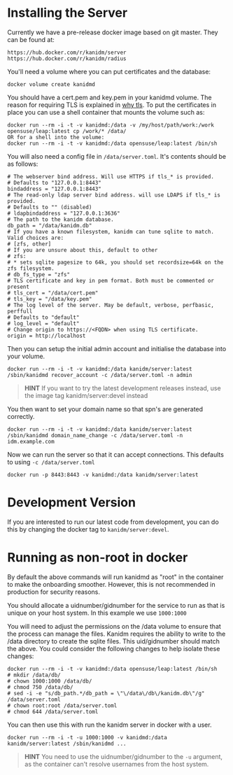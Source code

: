 # Installing the Server

Currently we have a pre-release docker image based on git master. They can be found at:

    https://hub.docker.com/r/kanidm/server
    https://hub.docker.com/r/kanidm/radius

You'll need a volume where you can put certificates and the database:

    docker volume create kanidmd

You should have a cert.pem and key.pem in your kanidmd volume. The reason for requiring TLS is explained in [why tls](./why_tls.md).
To put the certificates in place you can use a shell container that mounts the volume such as:

    docker run --rm -i -t -v kanidmd:/data -v /my/host/path/work:/work opensuse/leap:latest cp /work/* /data/
    OR for a shell into the volume:
    docker run --rm -i -t -v kanidmd:/data opensuse/leap:latest /bin/sh

You will also need a config file in `/data/server.toml`. It's contents should be as follows:

    # The webserver bind address. Will use HTTPS if tls_* is provided.
    # Defaults to "127.0.0.1:8443"
    bindaddress = "127.0.0.1:8443"
    # The read-only ldap server bind address. will use LDAPS if tls_* is provided.
    # Defaults to "" (disabled)
    # ldapbindaddress = "127.0.0.1:3636"
    # The path to the kanidm database.
    db_path = "/data/kanidm.db"
    # If you have a known filesystem, kanidm can tune sqlite to match. Valid choices are:
    # [zfs, other]
    # If you are unsure about this, default to other
    # zfs:
    # * sets sqlite pagesize to 64k, you should set recordsize=64k on the zfs filesystem.
    # db_fs_type = "zfs"
    # TLS certificate and key in pem format. Both must be commented or present
    # tls_cert = "/data/cert.pem"
    # tls_key = "/data/key.pem"
    # The log level of the server. May be default, verbose, perfbasic, perffull
    # Defaults to "default"
    # log_level = "default"
    # Change origin to https://<FQDN> when using TLS certificate.
    origin = http://localhost

Then you can setup the initial admin account and initialise the database into your volume.

    docker run --rm -i -t -v kanidmd:/data kanidm/server:latest /sbin/kanidmd recover_account -c /data/server.toml -n admin

> **HINT**
> If you want to try the latest development releases instead, use the image tag kanidm/server:devel instead

You then want to set your domain name so that spn's are generated correctly.

    docker run --rm -i -t -v kanidmd:/data kanidm/server:latest /sbin/kanidmd domain_name_change -c /data/server.toml -n idm.example.com

Now we can run the server so that it can accept connections. This defaults to using `-c /data/server.toml`

    docker run -p 8443:8443 -v kanidmd:/data kanidm/server:latest

# Development Version

If you are interested to run our latest code from development, you can do this by changing the
docker tag to `kanidm/server:devel`.

# Running as non-root in docker

By default the above commands will run kanidmd as "root" in the container to make the onboarding
smoother. However, this is not recommended in production for security reasons.

You should allocate a uidnumber/gidnumber for the service to run as that is unique on your host
system. In this example we use `1000:1000`

You will need to adjust the permissions on the /data volume to ensure that the process
can manage the files. Kanidm requires the ability to write to the /data directory to create
the sqlite files. This uid/gidnumber should match the above. You could consider the following
changes to help isolate these changes:

    docker run --rm -i -t -v kanidmd:/data opensuse/leap:latest /bin/sh
    # mkdir /data/db/
    # chown 1000:1000 /data/db/
    # chmod 750 /data/db/
    # sed -i -e "s/db_path.*/db_path = \"\/data\/db\/kanidm.db\"/g" /data/server.toml
    # chown root:root /data/server.toml
    # chmod 644 /data/server.toml

You can then use this with run the kanidm server in docker with a user.

    docker run --rm -i -t -u 1000:1000 -v kanidmd:/data kanidm/server:latest /sbin/kanidmd ...

> **HINT**
> You need to use the uidnumber/gidnumber to the `-u` argument, as the container can't resolve
> usernames from the host system.


